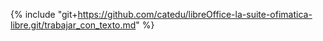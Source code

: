 {% include "git+https://github.com/catedu/libreOffice-la-suite-ofimatica-libre.git/trabajar_con_texto.md" %}